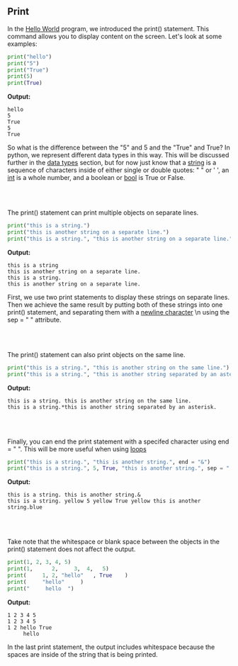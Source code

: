 ## Print

In the [Hello World][hello-world-page] program, we introduced the print() statement. This command allows you to display content on the screen. Let's look at some examples:

```python
print("hello")
print("5")
print("True")
print(5)
print(True)
```

**Output:**

    hello
    5
    True
    5
    True

So what is the difference between the "5" and 5 and the "True" and True? In python, we represent different data types in this way. This will be discussed further in the [data types][data-types] section, but for now just know that a [string][definitions] is a sequence of characters inside of either single or double quotes: " " or ' ', an [int][definitions] is a whole number, and a boolean or [bool][definitions] is True or False.

<br>
<br>

The print() statement can print multiple objects on separate lines.

```python
print("this is a string.")
print("this is another string on a separate line.")
print("this is a string.", "this is another string on a separate line.", sep = "\n")
```

**Output:**
    
    this is a string
    this is another string on a separate line.
    this is a string.
    this is another string on a separate line.

First, we use two print statements to display these strings on separate lines. Then we achieve the same result by putting both of these strings into one print() statement, and separating them with a [newline character][newline-def] \n using the sep = " " attribute.

<br>
<br>

The print() statement can also print objects on the same line.

```python
print("this is a string.", "this is another string on the same line.")
print("this is a string.", "this is another string separated by an asterisk.", sep = "*")
```

**Output:**

    this is a string. this is another string on the same line.
    this is a string.*this is another string separated by an asterisk.

<br>
<br>

Finally, you can end the print statement with a specifed character using end = " ". This will be more useful when using [loops][loops]

```python
print("this is a string.", "this is another string.", end = "&")
print("this is a string.", 5, True, "this is another string.", sep = " yellow ", end = "blue")
```

**Output:**
    
    this is a string. this is another string.&
    this is a string. yellow 5 yellow True yellow this is another string.blue

<br>
<br>

Take note that the whitespace or blank space between the objects in the print() statement does not affect the output.

```python
print(1, 2, 3, 4, 5)
print(1,      2,     3,  4,   5)
print(     1, 2, "hello"   , True    )
print(     "hello"     )
print("     hello  ")
```

**Output:**
    
    1 2 3 4 5
    1 2 3 4 5
    1 2 hello True
         hello  

In the last print statement, the output includes whitespace because the spaces are inside of the string that is being printed.


<!-- Identifiers -->
[data-types]: https://github.com/melaniesifen/learnpython/blob/master/helloworld.md
[hello-world-page]: https://github.com/melaniesifen/learnpython/blob/master/helloworld.md
[definitions]: https://github.com/melaniesifen/learnpython/blob/master/helloworld.md
[loops]: https://github.com/melaniesifen/learnpython/blob/master/loops.md
[newline-def]: https://github.com/melaniesifen/learnpython/blob/master/helloworld.md "\n starts a new line"
